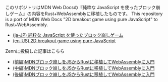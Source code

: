 
このリポジトリはMDN Web Docsの『純粋な JavaScript を使ったブロック崩しゲーム』の内容をRust+WebAssemblyに移植したものです。
This repository is a port of MDN Web Docs "2D breakout game using pure JavaScript" to Rust+WebAssembly.

- [(ja-JP) 純粋な JavaScript を使ったブロック崩しゲーム](https://developer.mozilla.org/ja/docs/Games/Tutorials/2D_Breakout_game_pure_JavaScript)
- [(en-US) 2D breakout game using pure JavaScript](https://developer.mozilla.org/en-US/docs/Games/Tutorials/2D_Breakout_game_pure_JavaScript)

Zennに投稿した記事はこちら

- [(前編)MDNブロック崩しをJSからRustに移植してWebAssemblyに入門](https://zenn.dev/craneduck/articles/dc6d50f5efef47)
- [(中編)MDNブロック崩しをJSからRustに移植してWebAssemblyに入門](https://zenn.dev/craneduck/articles/bf8899695fb17a)
- [(後編)MDNブロック崩しをJSからRustに移植してWebAssemblyに入門](https://zenn.dev/craneduck/articles/bedbaccccaad7b)
